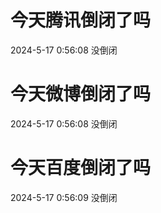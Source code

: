# 今天腾讯倒闭了吗

2024-5-17 0:56:08 没倒闭

# 今天微博倒闭了吗

2024-5-17 0:56:08 没倒闭

# 今天百度倒闭了吗

2024-5-17 0:56:09 没倒闭

